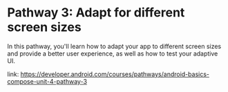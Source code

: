# Pathway 3: Adapt for different screen sizes

In this pathway, you'll learn how to adapt your app to different screen sizes and provide a better user experience, as well as how to test your adaptive UI.

link: https://developer.android.com/courses/pathways/android-basics-compose-unit-4-pathway-3
